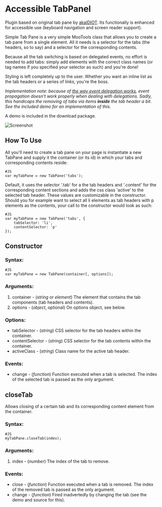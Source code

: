 Accessible TabPanel
===========

Plugin based on original tab pane by <a href="http://mootools.net/forge/profile/akaIDIOT">akaIDIOT</a>. Its functionally is enhanced for accessible use (keyboard navigation and screen reader support).

Simple Tab Pane is a very simple MooTools class that allows you to create a tab pane from a single element. All it needs is a selector for the tabs (the headers, so to say) and a selector for the corresponding contents. 

Because all the tab switching is based on delegated events, no effort is needed to add tabs: simply add elements with the correct class names (or tag names if you specified your selector as such) and you're done! 

Styling is left completely up to the user. Whether you want an inline list as the tab headers or a series of links, you're the boss. 

*Implementation note: because of [the way event delegation works](https://mootools.lighthouseapp.com/projects/24057/tickets/201-issue-with-event-propagation-in-mootools-event-delegation), event propagation doesn't work properly when dealing with delegations. Sadly, this handicaps the removing of tabs via items **inside** the tab header a bit. See the included demo for an implementation of this.* 

A demo is included in the download package. 

![Screenshot](http://www.accessiblemootoolsdemo.iao.fraunhofer.de/Mootools_Widgets/img/TabPane.png)

How To Use
----------

All you'll need to create a tab pane on your page is instantiate a new TabPane and supply it the container (or its id) in which your tabs and corresponding contents reside:

    #JS
    var myTabPane = new TabPane('tabs');

Default, it uses the selector '.tab' for a the tab headers and '.content' for the corresponding content sections and adds the css class 'active' to the selected tab header. These values are customizable in the constructor. Should you for example want to select all li elements as tab headers with p elements as the contents, your call to the constructor would look as such:

    #JS
    var myTabPane = new TabPane('tabs', {
        tabSelector: 'li',
        contentSelector: 'p'
    });

## Constructor 

### Syntax: 

    #JS
    var myTabPane = new TabPane(container[, options]);

### Arguments: 

1. container - (*string* or *element*) The element that contains the tab components (tab headers and contents). 
2. options - (*object*, optional) On options object, see below. 

### Options: 

- tabSelector - (*string*) CSS selector for the tab headers within the container. 
- contentSelector - (*string*) CSS selector for the tab contents within the container. 
- activeClass - (*string*) Class name for the active tab header. 

### Events: 

- change - (*function*) Function executed when a tab is selected. The index of the selected tab is passed as the only argument. 

## closeTab 

Allows closing of a certain tab and its corresponding content element from the container. 

### Syntax: 

    #JS
    myTabPane.closeTab(index);

### Arguments: 

1. index - (*number*) The index of the tab to remove. 

### Events:
    
- close - (*function*) Function executed when a tab is removed. The index of the removed tab is passed as the only argument. 
- change - (*function*) Fired inadvertedly by changing the tab (see the demo and source for this). 
